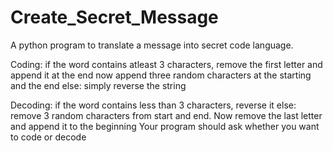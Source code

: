 # Create_Secret_Message

A python program to translate a message into secret code language.

Coding:
if the word contains atleast 3 characters, remove the first letter and append it at the end
  now append three random characters at the starting and the end
else:
  simply reverse the string

Decoding:
if the word contains less than 3 characters, reverse it
else:
  remove 3 random characters from start and end. Now remove the last letter and append it to the beginning
Your program should ask whether you want to code or decode
